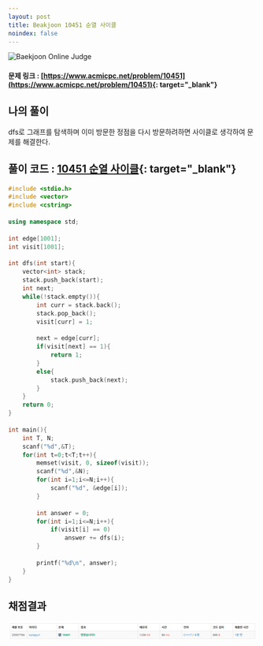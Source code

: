```yaml
---
layout: post
title: Beakjoon 10451 순열 사이클
noindex: false
---
```


![Baekjoon Online Judge](https://onlinejudgeimages.s3-ap-northeast-1.amazonaws.com/images/boj-og-1200.png)

#### 문제 링크 : [https://www.acmicpc.net/problem/10451](https://www.acmicpc.net/problem/10451){: target="_blank"}


## 나의 풀이
dfs로 그래프를 탐색하며 이미 방문한 정점을 다시 방문하려하면 사이클로 생각하여 문제를 해결한다. 

## 풀이 코드 : [10451 순열 사이클](https://github.com/sun-pyo/algorithm/blob/main/Beakjoon/10451.cpp){: target="_blank"}

```c++
#include <stdio.h>
#include <vector>
#include <cstring>

using namespace std;

int edge[1001];
int visit[1001];

int dfs(int start){
    vector<int> stack;
    stack.push_back(start);
    int next;
    while(!stack.empty()){
        int curr = stack.back();
        stack.pop_back();
        visit[curr] = 1;

        next = edge[curr];   
        if(visit[next] == 1){
            return 1;
        }
        else{
            stack.push_back(next);
        }
    }
    return 0;
}

int main(){
    int T, N;
    scanf("%d",&T);
    for(int t=0;t<T;t++){
        memset(visit, 0, sizeof(visit));
        scanf("%d",&N);
        for(int i=1;i<=N;i++){
            scanf("%d", &edge[i]);
        }

        int answer = 0;
        for(int i=1;i<=N;i++){
            if(visit[i] == 0)
                answer += dfs(i);
        }  

        printf("%d\n", answer);
    }
}
```


## 채점결과
![49993](\algorithm\img\beakjoon_10451.PNG)
